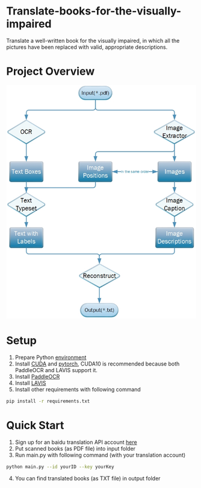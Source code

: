 # Translate-books-for-the-visually-impaired
Translate a well-written book for the visually impaired, in which all the pictures have been replaced with valid, appropriate descriptions.

# Project Overview
![image](https://github.com/HerocatUED/Translate-books-for-the-visually-impaired/blob/mater/overview.jpg)

# Setup
1. Prepare Python [environment](https://github.com/PaddlePaddle/PaddleOCR/blob/release/2.6/doc/doc_ch/environment.md)
2. Install [CUDA](https://docs.nvidia.com/cuda/cuda-installation-guide-microsoft-windows/index.html) and [pytorch](https://pytorch.org/get-started/locally/), CUDA10 is recommended because both PaddleOCR and LAVIS support it.
3. Install [PaddleOCR](https://github.com/PaddlePaddle/PaddleOCR/blob/release/2.6/doc/doc_ch/quickstart.md)
4. Install [LAVIS](https://github.com/salesforce/LAVIS#installation)
5. Install other requirements with following command
```bash
pip install -r requirements.txt
```

# Quick Start
1. Sign up for an baidu translation API account [here](http://fanyi-api.baidu.com/)
2. Put scanned books (as PDF file) into input folder
3. Run main.py with following command (with your translation account)
```bash
python main.py --id yourID --key yourKey
```
4. You can find translated books (as TXT file) in output folder 
